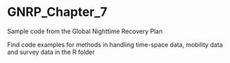 # GNRP_Chapter_7
Sample code from the Global Nighttime Recovery Plan

Find code examples for methods in handling time-space data, mobility data and survey data in the R folder
